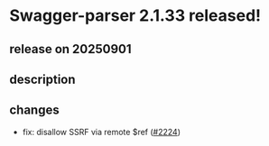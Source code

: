 # Swagger-parser 2.1.33 released!

## release on 20250901
## description
## changes
* fix: disallow SSRF via remote $ref (<a class="issue-link js-issue-link" data-error-text="Failed to load title" data-id="3358559319" data-permission-text="Title is private" data-url="https://github.com/swagger-api/swagger-parser/issues/2224" data-hovercard-type="pull_request" data-hovercard-url="/swagger-api/swagger-parser/pull/2224/hovercard" href="https://github.com/swagger-api/swagger-parser/pull/2224">#2224</a>)

